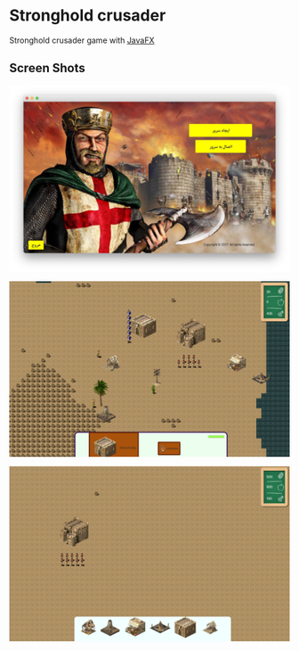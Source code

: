 # Stronghold crusader

Stronghold crusader game with [JavaFX](https://openjfx.io/)


## Screen Shots
![Screen shot 1](images/ScreenShot3.jpg "Screen shot 1")

![Screen shot 2](images/ScreenShot1.jpg "Screen shot 2")

![Screen shot 3](images/ScreenShot2.jpg "Screen shot 3")